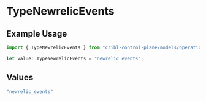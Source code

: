 # TypeNewrelicEvents

## Example Usage

```typescript
import { TypeNewrelicEvents } from "cribl-control-plane/models/operations";

let value: TypeNewrelicEvents = "newrelic_events";
```

## Values

```typescript
"newrelic_events"
```